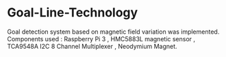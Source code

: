 # Goal-Line-Technology
Goal detection system based on magnetic field variation was implemented. 
Components used : Raspberry Pi 3 , HMC5883L magnetic sensor , TCA9548A I2C 8 Channel Multiplexer , Neodymium Magnet.
